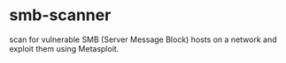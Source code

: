 # smb-scanner
scan for vulnerable SMB (Server Message Block) hosts on a network and exploit them using Metasploit.
